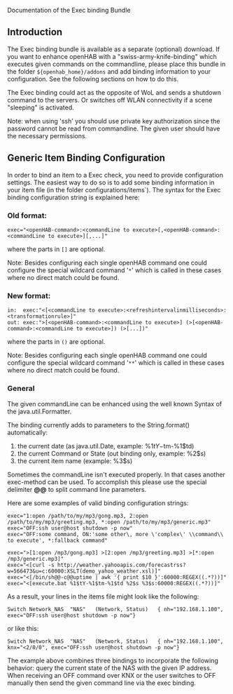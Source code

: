 Documentation of the Exec binding Bundle

## Introduction

The Exec binding bundle is available as a separate (optional) download.
If you want to enhance openHAB with a "swiss-army-knife-binding" which executes given commands on the commandline, please place this bundle in the folder `${openhab_home}/addons` and add binding information to your configuration. See the following sections on how to do this. 

The Exec binding could act as the opposite of WoL and sends a shutdown command to the servers. Or switches off WLAN connectivity if a scene "sleeping" is activated.

Note: when using 'ssh' you should use private key authorization since the password cannot be read from commandline. The given user should have the necessary permissions.

## Generic Item Binding Configuration

In order to bind an item to a Exec check, you need to provide configuration settings. The easiest way to do so is to add some binding information in your item file (in the folder configurations/items`). The syntax for the Exec binding configuration string is explained here:

### Old format:

    exec="<openHAB-command>:<commandLine to execute>[,<openHAB-command>:<commandLine to execute>][,...]"

where the parts in `[]` are optional.

Note: Besides configuring each single openHAB command one could configure the special wildcard command '`*`' which is called in these cases where no direct match could be found.

### New format:

    in:  exec:"<[<commandLine to execute>:<refreshintervalinmilliseconds>:<transformationrule>]"
    out: exec:">[<openHAB-command>:<commandLine to execute>] (>[<openHAB-command>:<commandLine to execute>]) (>[...])"

where the parts in `()` are optional.

Note: Besides configuring each single openHAB command one could configure the special wildcard command '`**`' which is called in these cases where no direct match could be found.

### General

The given commandLine can be enhanced using the well known Syntax of the java.util.Formatter.

The binding currently adds to parameters to the String.format() automatically:

1. the current date (as java.util.Date, example: %1$tY-%1$tm-%1$td)
1. the current Command or State (out binding only, example: %2$s)
1. the current item name (example: %3$s)

Sometimes the commandLine isn't executed properly. In that cases another exec-method can be used. To accomplish this please use the special delimiter **@@** to split command line parameters.

Here are some examples of valid binding configuration strings:

    exec="1:open /path/to/my/mp3/gong.mp3, 2:open /path/to/my/mp3/greeting.mp3, *:open /path/to/my/mp3/generic.mp3"
    exec="OFF:ssh user@host shutdown -p now"
    exec="OFF:some command, ON:'some other\, more \'complex\' \\command\\ to execute', *:fallback command"
    
    exec=">[1:open /mp3/gong.mp3] >[2:open /mp3/greeting.mp3] >[*:open /mp3/generic.mp3]"
    exec="<[curl -s http://weather.yahooapis.com/forecastrss?w=566473&u=c:60000:XSLT(demo_yahoo_weather.xsl)]"
    exec="<[/bin/sh@@-c@@uptime | awk '{ print $10 }':60000:REGEX((.*?))]"
    exec="<[execute.bat %1$tY-%1$tm-%1$td %2$s %3$s:60000:REGEX((.*?))]"


As a result, your lines in the items file might look like the following:

    Switch Network_NAS	"NAS"	(Network, Status)	{ nh="192.168.1.100", exec="OFF:ssh user@host shutdown -p now"}

or like this:

    Switch Network_NAS	"NAS"	(Network, Status)	{ nh="192.168.1.100", knx="<2/0/0", exec="OFF:ssh user@host shutdown -p now"}

The example above combines three bindings to incorporate the following behavior: query the current state of the NAS with the given IP address. When receiving an OFF command over KNX or the user switches to OFF manually then send the given command line via the exec binding.